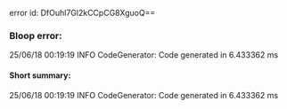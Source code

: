 error id: DfOuhl7Gl2kCCpCG8XguoQ==
### Bloop error:

25/06/18 00:19:19 INFO CodeGenerator: Code generated in 6.433362 ms
#### Short summary: 

25/06/18 00:19:19 INFO CodeGenerator: Code generated in 6.433362 ms